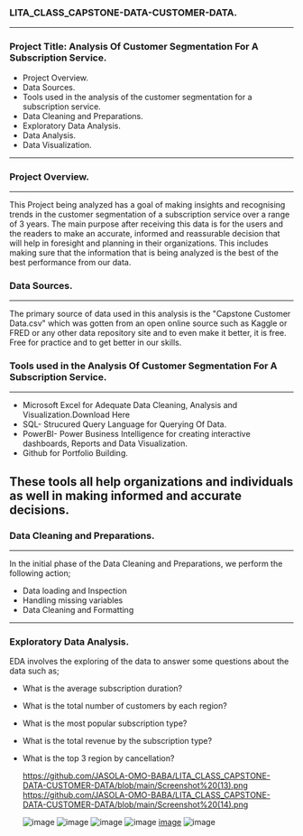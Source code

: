 ### LITA_CLASS_CAPSTONE-DATA-CUSTOMER-DATA.
---
### Project Title: Analysis Of Customer Segmentation For A Subscription Service.
- Project Overview.
- Data Sources.
- Tools used in the analysis of the customer segmentation for a subscription service.
- Data Cleaning and Preparations.
- Exploratory Data Analysis.
- Data Analysis.
- Data Visualization.
 ---
 ### Project Overview.
 ---
 This Project being analyzed has a goal of making insights and recognising trends in the customer segmentation of a subscription service over a range of 3 years. The main purpose after receiving this data is for the users and the readers to make an accurate, informed and reassurable decision that will help in foresight and planning in their organizations. This includes making sure that the information that is being analyzed is the best of the best performance from our data.
 
 ### Data Sources.
 ---
 The primary source of data used in this analysis is the "Capstone Customer Data.csv" which was gotten from an open online source such as Kaggle or FRED or any other data repository site and to even make it better, it is free. Free for practice and to get better in our skills.

 ### Tools used in the Analysis Of Customer Segmentation For A Subscription Service.
 --- 
- Microsoft Excel for Adequate Data Cleaning, Analysis and Visualization.Download Here
-  SQL- Strucured Query Language for Querying Of Data.
-   PowerBI- Power Business Intelligence for creating interactive dashboards, Reports and Data Visualization.
-   Github for Portfolio Building.

These tools all help organizations and individuals as well in making informed and accurate decisions.
---
### Data Cleaning and Preparations.
---

In the initial phase of the Data Cleaning and Preparations, we perform the following action;

- Data loading and Inspection
- Handling missing variables
- Data Cleaning and Formatting
---

### Exploratory Data Analysis.

EDA involves the exploring of the data to answer some questions about the data such as;

- What is the average subscription duration?
-  What is the total number of customers by each region?
-  What is the most popular subscription type?
-  What is the total revenue by the subscription type?
-  What is the top 3 region by cancellation?

   https://github.com/JASOLA-OMO-BABA/LITA_CLASS_CAPSTONE-DATA-CUSTOMER-DATA/blob/main/Screenshot%20(13).png
   https://github.com/JASOLA-OMO-BABA/LITA_CLASS_CAPSTONE-DATA-CUSTOMER-DATA/blob/main/Screenshot%20(14).png

   ![image](https://github.com/user-attachments/assets/97e0718e-fecd-4225-81be-d26befdeadd8)
   ![image](https://github.com/user-attachments/assets/a056e63f-768f-4704-8ca6-54832435e3c5)
   ![image](https://github.com/user-attachments/assets/06676b74-b3a1-4b5a-8244-ef5a7f245fc3)
   ![image](https://github.com/user-attachments/assets/4346accc-a67d-4c92-b5bb-2e2eec56f57c)
   [image](https://github.com/user-attachments/assets/6895ebed-8e57-4aad-927c-9fce5354535d)
   ![image](https://github.com/user-attachments/assets/49eba3d3-c0f2-41e3-9170-fa2751ef3b13)

   
   


   



